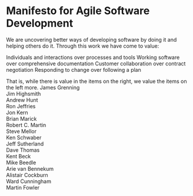 # Manifesto for Agile Software Development

We are uncovering better ways of developing 
software by doing it and helping others do it.
Through this work we have come to value:


Individuals and interactions over processes and tools
Working software over comprehensive documentation
Customer collaboration over contract negotiation
Responding to change over following a plan


That is, while there is value in the items on
the right, we value the items on the left more.
James Grenning<br>
Jim Highsmith<br>
Andrew Hunt<br>
Ron Jeffries<br>
Jon Kern<br>
Brian Marick<br>
Robert C. Martin<br>
Steve Mellor<br>
Ken Schwaber<br>
Jeff Sutherland<br>
Dave Thomas<br>
Kent Beck<br>
Mike Beedle<br>
Arie van Bennekum<br>
Alistair Cockburn<br>
Ward Cunningham<br>
Martin Fowler
